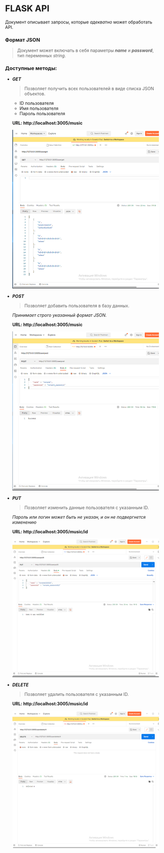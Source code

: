 # FLASK API

Документ описывает запросы, которые *адекватно* может обработать API.

### Формат JSON

> Документ может включать в себя параметры ***name*** и ***password***, тип переменных *string*.

### Доступные методы:

- ***GET***

	> Позволяет получить всех пользователей в виде 
	> списка JSON объектов.

	- ID пользователя
	- Имя пользователя
	- Пароль пользователя
	
	**URL: http://localhost:3005/music**
	
	![get_result](get_result.png)

- ***POST***

	> Позволяет добавить пользователя 
	> в базу данных.

	*Принимает строго указанный формат JSON.*
	
	**URL: http://localhost:3005/music**
	
	![get_result](post_result.png)

- ***PUT***

	> Позволяет изменить данные пользователя
	> с указанным ID.

	*Пароль или логин может быть не указан,
	и он не подвергнется изменению*
	
	**URL: http://localhost:3005/music/id**
	
	![get_result](put_result.png)

- ***DELETE***

	> Позволяет удалить пользователя
	> с указанным ID.

	**URL: http://localhost:3005/music/id**
	
	![get_result](delete_result.png)

